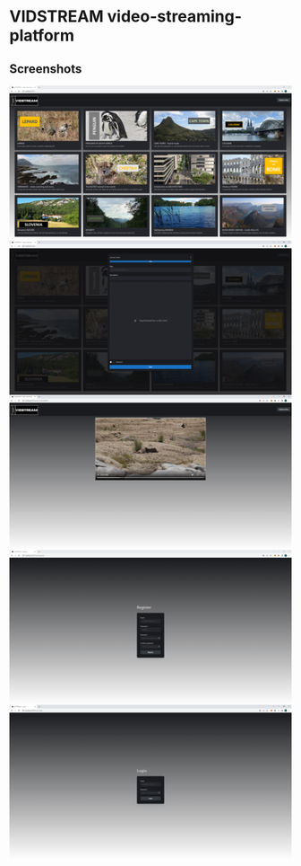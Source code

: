 # VIDSTREAM video-streaming-platform

## Screenshots

<img src="client/public/mainpage.png" align="center">
<img src="client/public/uploadVideo.png" align="center">
<img src="client/public/watchVideo.png" align="center">
<img src="client/public/register.png" align="center">
<img src="client/public/login.png" align="center">
